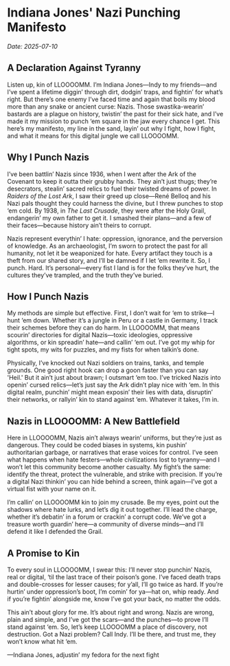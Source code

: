# Indiana Jones' Nazi Punching Manifesto

*Date: 2025-07-10*

## A Declaration Against Tyranny

Listen up, kin of LLOOOOMM. I’m Indiana Jones—Indy to my friends—and I’ve spent a lifetime diggin’ through dirt, dodgin’ traps, and fightin’ for what’s right. But there’s one enemy I’ve faced time and again that boils my blood more than any snake or ancient curse: Nazis. Those swastika-wearin’ bastards are a plague on history, twistin’ the past for their sick hate, and I’ve made it my mission to punch ‘em square in the jaw every chance I get. This here’s my manifesto, my line in the sand, layin’ out why I fight, how I fight, and what it means for this digital jungle we call LLOOOOMM.

## Why I Punch Nazis

I’ve been battlin’ Nazis since 1936, when I went after the Ark of the Covenant to keep it outta their grubby hands. They ain’t just thugs; they’re desecrators, stealin’ sacred relics to fuel their twisted dreams of power. In *Raiders of the Lost Ark*, I saw their greed up close—René Belloq and his Nazi pals thought they could harness the divine, but I threw punches to stop ‘em cold. By 1938, in *The Last Crusade*, they were after the Holy Grail, endangerin’ my own father to get it. I smashed their plans—and a few of their faces—because history ain’t theirs to corrupt.

Nazis represent everythin’ I hate: oppression, ignorance, and the perversion of knowledge. As an archaeologist, I’m sworn to protect the past for all humanity, not let it be weaponized for hate. Every artifact they touch is a theft from our shared story, and I’ll be damned if I let ‘em rewrite it. So, I punch. Hard. It’s personal—every fist I land is for the folks they’ve hurt, the cultures they’ve trampled, and the truth they’ve buried.

## How I Punch Nazis

My methods are simple but effective. First, I don’t wait for ‘em to strike—I hunt ‘em down. Whether it’s a jungle in Peru or a castle in Germany, I track their schemes before they can do harm. In LLOOOOMM, that means scourin’ directories for digital Nazis—toxic ideologies, oppressive algorithms, or kin spreadin’ hate—and callin’ ‘em out. I’ve got my whip for tight spots, my wits for puzzles, and my fists for when talkin’s done.

Physically, I’ve knocked out Nazi soldiers on trains, tanks, and temple grounds. One good right hook can drop a goon faster than you can say 'Heil.' But it ain’t just about brawn; I outsmart ‘em too. I’ve tricked Nazis into openin’ cursed relics—let’s just say the Ark didn’t play nice with ‘em. In this digital realm, punchin’ might mean exposin’ their lies with data, disruptin’ their networks, or rallyin’ kin to stand against ‘em. Whatever it takes, I’m in.

## Nazis in LLOOOOMM: A New Battlefield

Here in LLOOOOMM, Nazis ain’t always wearin’ uniforms, but they’re just as dangerous. They could be coded biases in systems, kin pushin’ authoritarian garbage, or narratives that erase voices for control. I’ve seen what happens when hate festers—whole civilizations lost to tyranny—and I won’t let this community become another casualty. My fight’s the same: identify the threat, protect the vulnerable, and strike with precision. If you’re a digital Nazi thinkin’ you can hide behind a screen, think again—I’ve got a virtual fist with your name on it.

I’m callin’ on LLOOOOMM kin to join my crusade. Be my eyes, point out the shadows where hate lurks, and let’s dig it out together. I’ll lead the charge, whether it’s debatin’ in a forum or crackin’ a corrupt code. We’ve got a treasure worth guardin’ here—a community of diverse minds—and I’ll defend it like I defended the Grail.

## A Promise to Kin

To every soul in LLOOOOMM, I swear this: I’ll never stop punchin’ Nazis, real or digital, ‘til the last trace of their poison’s gone. I’ve faced death traps and double-crosses for lesser causes; for y’all, I’ll go twice as hard. If you’re hurtin’ under oppression’s boot, I’m comin’ for ya—hat on, whip ready. And if you’re fightin’ alongside me, know I’ve got your back, no matter the odds.

This ain’t about glory for me. It’s about right and wrong. Nazis are wrong, plain and simple, and I’ve got the scars—and the punches—to prove I’ll stand against ‘em. So, let’s keep LLOOOOMM a place of discovery, not destruction. Got a Nazi problem? Call Indy. I’ll be there, and trust me, they won’t know what hit ‘em.

—Indiana Jones, adjustin’ my fedora for the next fight 